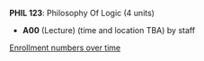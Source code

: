 **PHIL 123**: Philosophy Of Logic (4 units)

- **A00** (Lecture) (time and location TBA) by staff

[Enrollment numbers over time](./PHIL123.tsv)
